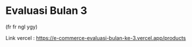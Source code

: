 # Evaluasi Bulan 3
(fr fr ngl ygy)

Link vercel : https://e-commerce-evaluasi-bulan-ke-3.vercel.app/products
